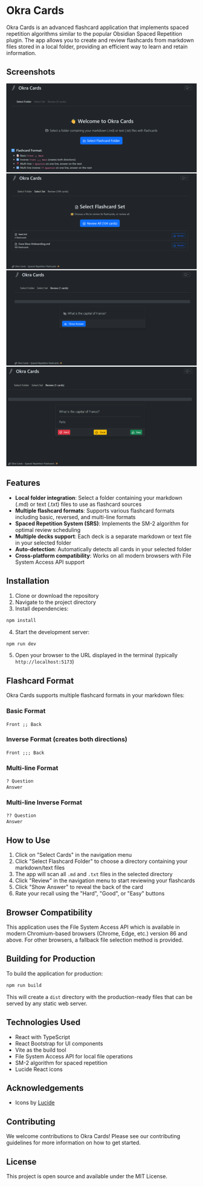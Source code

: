 # Okra Cards

Okra Cards is an advanced flashcard application that implements spaced repetition algorithms similar to the popular Obsidian Spaced Repetition plugin. The app allows you to create and review flashcards from markdown files stored in a local folder, providing an efficient way to learn and retain information.

## Screenshots

![Screenshot 1](public/screenshots/screenshot1.png)
![Screenshot 2](public/screenshots/screenshot2.png)
![Screenshot 3](public/screenshots/screenshot3.png)
![Screenshot 4](public/screenshots/screenshot4.png)

## Features

- **Local folder integration**: Select a folder containing your markdown (.md) or text (.txt) files to use as flashcard sources
- **Multiple flashcard formats**: Supports various flashcard formats including basic, reversed, and multi-line formats
- **Spaced Repetition System (SRS)**: Implements the SM-2 algorithm for optimal review scheduling
- **Multiple decks support**: Each deck is a separate markdown or text file in your selected folder
- **Auto-detection**: Automatically detects all cards in your selected folder
- **Cross-platform compatibility**: Works on all modern browsers with File System Access API support

## Installation

1. Clone or download the repository
2. Navigate to the project directory
3. Install dependencies:

```bash
npm install
```

4. Start the development server:

```bash
npm run dev
```

5. Open your browser to the URL displayed in the terminal (typically `http://localhost:5173`)

## Flashcard Format

Okra Cards supports multiple flashcard formats in your markdown files:

### Basic Format
```
Front ;; Back
```

### Inverse Format (creates both directions)
```
Front ;;; Back
```

### Multi-line Format
```
? Question
Answer
```

### Multi-line Inverse Format
```
?? Question
Answer
```

## How to Use

1. Click on "Select Cards" in the navigation menu
2. Click "Select Flashcard Folder" to choose a directory containing your markdown/text files
3. The app will scan all `.md` and `.txt` files in the selected directory
4. Click "Review" in the navigation menu to start reviewing your flashcards
5. Click "Show Answer" to reveal the back of the card
6. Rate your recall using the "Hard", "Good", or "Easy" buttons

## Browser Compatibility

This application uses the File System Access API which is available in modern Chromium-based browsers (Chrome, Edge, etc.) version 86 and above. For other browsers, a fallback file selection method is provided.

## Building for Production

To build the application for production:

```bash
npm run build
```

This will create a `dist` directory with the production-ready files that can be served by any static web server.

## Technologies Used

- React with TypeScript
- React Bootstrap for UI components
- Vite as the build tool
- File System Access API for local file operations
- SM-2 algorithm for spaced repetition
- Lucide React icons

## Acknowledgements

- Icons by [Lucide](https://lucide.dev/)

## Contributing

We welcome contributions to Okra Cards! Please see our contributing guidelines for more information on how to get started.

## License

This project is open source and available under the MIT License.
